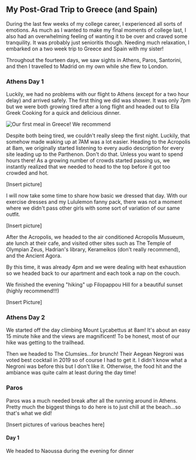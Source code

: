 ## My Post-Grad Trip to Greece (and Spain)

During the last few weeks of my college career, I experienced all sorts of emotions. As much as I wanted to make my final moments of college last, I also had an overwhelming feeling of wanting it to be over and craved some tranquility. It was probably just senioritis though. Needing much relaxation, I embarked on a two week trip to Greece and Spain with my sister! 

Throughout the fourteen days, we saw sights in Athens, Paros, Santorini, and then I travelled to Madrid on my own while she flew to London. 

### Athens Day 1

Luckily, we had no problems with our flight to Athens (except for a two hour delay) and arrived safely. The first thing we did was shower. It was only 7pm but we were both growing tired after a long flight and headed out to Ella Greek Cooking for a quick and delicious dinner. 

![Our first meal in Greece! We recommend](/Users/audreyma/Desktop/Personal/audreyma50.github.io/images/2022-07-08-My-Post-Grad-Trip/ella_greek_cooking.HEIC)

Despite both being tired, we couldn't really sleep the first night. Luckily, that somehow made waking up at 7AM was a lot easier. Heading to the Acropolis at 8am, we originally started listening to every audio description for every site leading up to the Parthenon. Don't do that. Unless you want to spend hours there! As a growing number of crowds started passing us, we instantly realized that we needed to head to the top before it got too crowded and hot. 

[Insert picture]

I will now take some time to share how basic we dressed that day. With our exercise dresses and my Lululemon fanny pack, there was not a moment where we didn't pass other girls with some sort of variation of our same outfit. 

[Insert picture]

After the Acropolis, we headed to the air conditioned Acropolis Musueum, ate lunch at their cafe, and visited other sites such as The Temple of Olympian Zeus, Hadrian's library, Kerameikos (don't really recommend), and the Ancient Agora. 

By this time, it was already 4pm and we were dealing with heat exhaustion so we headed back to our apartment and each took a nap on the couch. 

We finished the evening "hiking" up Filopappou Hill for a beautiful sunset (highly recommend!!!)

[Insert Picture]

### Athens Day 2
We started off the day climbing Mount Lycabettus at 8am! It's about an easy 15 minute hike and the views are magnificent! To be honest, most of our hike was getting to the trailhead. 

Then we headed to The Clumsies...for brunch! Their Aegean Negroni was voted best cocktail in 2019 so of course I had to get it. I didn't know what a Negroni was before this but I don't like it. Otherwise, the food hit and the ambiance was quite calm at least during the day time! 

### Paros
Paros was a much needed break after all the running around in Athens. Pretty much the biggest things to do here is to just chill at the beach...so that's what we did! 

[Insert pictures of various beaches here]

#### Day 1
We headed to Naoussa during the evening for dinner
